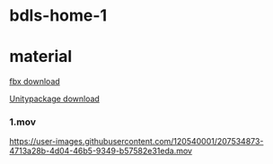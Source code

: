 # bdls-home-1

# material

[fbx download](https://drive.google.com/file/d/15jRcYf4Ww6rKsRgj0hI0CPjA0o4ztXNX/view?usp=share_link)

[Unitypackage download](https://drive.google.com/file/d/1ByM18MpDBtWHYNf8nhOWwpNvQPfHfx5B/view?usp=share_link)


### 1.mov




https://user-images.githubusercontent.com/120540001/207534873-4713a28b-4d04-46b5-9349-b57582e31eda.mov



